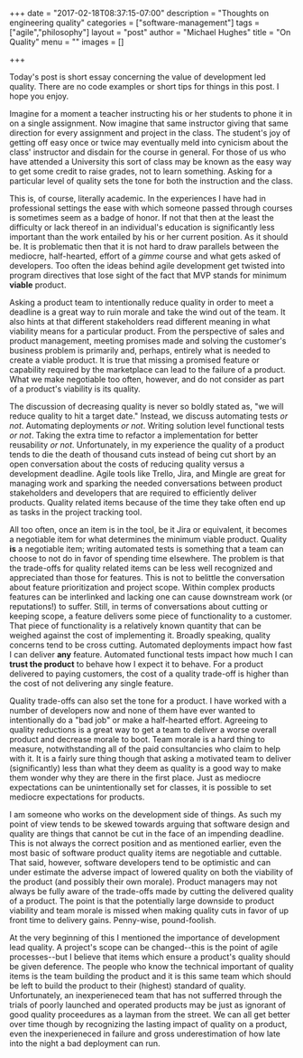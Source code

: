 +++
date = "2017-02-18T08:37:15-07:00"
description = "Thoughts on engineering quality"
categories = ["software-management"]
tags = ["agile","philosophy"]
layout = "post"
author = "Michael Hughes"
title = "On Quality"
menu = ""
images = []

+++

Today's post is short essay concerning the value of development led quality. There are no code examples or short tips for things
in this post. I hope you enjoy.

<!--more-->

Imagine for a moment a teacher instructing his or her students to phone it in on a single assignment. Now imagine that same
instructor giving that same direction for every assignment and project in the class. The student's joy of getting off easy once
or twice may eventually meld into cynicism about the class' instructor and disdain for the course in general. For those of us
who have attended a University this sort of class may be known as the easy way to get some credit to raise grades, not
to learn something. Asking for a particular level of quality sets the tone for both the instruction and the class.

This is, of course, literally academic. In the experiences I have had in professional settings the ease with which someone passed
through courses is sometimes seem as a badge of honor. If not that then at the least the difficulty or lack thereof in an individual's education is
significantly less important than the work entailed by his or her current position. As it should be. It is problematic then that 
it is not hard to draw parallels between the mediocre, half-hearted, effort of a *gimme* course and what gets asked of developers. Too often
the ideas behind agile development get twisted into program directives that lose sight of the fact that MVP stands for minimum **viable** 
product.

Asking a product team to intentionally reduce quality in order to meet a deadline is a great way to ruin morale and take the wind out of the team.
It also hints at that different stakeholders read different meaning in what viability means for a particular product. From the perspective of sales
and product management, meeting promises made and solving the customer's business problem is primarily and, perhaps, entirely what is needed to create
a viable product. It is true that missing a promised feature or capability required by the marketplace can lead to the failure
of a product. What we make negotiable too often, however, and do not consider as part of a product's viability is its quality. 

The discussion of decreasing quality is never so boldly stated as, "we will reduce quality to hit a target date." Instead, we discuss automating tests
*or not*. Automating deployments *or not*. Writing solution level functional tests *or not*. Taking the extra time to refactor a implementation for better reusability
*or not*. Unfortunately, in my experience the quality of a product tends to die the death of thousand cuts instead of being cut short by an open
conversation about the costs of reducing quality versus a development deadline. Agile tools like Trello, Jira, and Mingle are great for managing work
and sparking the needed conversations between product stakeholders and developers that are required to efficiently deliver products. Quality related
items because of the time they take often end up as tasks in the project tracking tool.

All too often, once an item is in the tool, be it Jira or equivalent, it becomes a negotiable item for what determines the minimum viable product. Quality **is**
a negotiable item; writing automated tests is something that a team can choose to not do in favor of spending time elsewhere. The problem is that the trade-offs for 
quality related items can be less well recognized and appreciated than those for features. This is not to belittle the conversation about feature prioritization 
and project scope. Within complex products features can be interlinked and lacking one can cause downstream work (or reputations!) to suffer. Still, in terms of 
conversations about cutting or keeping scope, a feature delivers some piece of functionality to a customer. That piece of functionality is a relatively known quantity 
that can be weighed against the cost of implementing it. Broadly speaking, quality concerns tend to be cross cutting. Automated deployments impact how fast I can
deliver **any** feature. Automated functional tests impact how much I can **trust the product** to behave how I expect it to behave. For a product delivered to
paying customers, the cost of a quality trade-off is higher than the cost of not delivering any single feature.

Quality trade-offs can also set the tone for a product. I have worked with a number of developers now and none of them have ever wanted to intentionally do
a "bad job" or make a half-hearted effort. Agreeing to quality reductions is a great way to get a team to deliver a worse overall product and decrease morale
to boot. Team morale is a hard thing to measure, notwithstanding all of the paid consultancies who claim to help with it. It is a fairly sure thing though that
asking a motivated team to deliver (significantly) less than what they deem as quality is a good way to make them wonder why they are there in the first place. Just
as mediocre expectations can be unintentionally set for classes, it is possible to set mediocre expectations for products.

I am someone who works on the development side of things. As such my point of view tends to be skewed towards arguing that software design and quality are things
that cannot be cut in the face of an impending deadline. This is not always the correct position and as mentioned earlier, even the most basic of software product
quality items are negotiable and cuttable. That said, however, software developers tend to be optimistic and can under estimate the adverse impact of lowered
quality on both the viability of the product (and possibly their own morale). Product managers may not always be fully aware of the trade-offs made by cutting the 
delivered quality of a product. The point is that the potentially large downside to product viability and team morale is missed when making quality cuts in
favor of up front time to delivery gains. Penny-wise, pound-foolish.

At the very beginning of this I mentioned the importance of development lead quality. A project's scope can be changed--this is the point of agile processes--but I believe
that items which ensure a product's quality should be given deference. The people who know the technical important of quality items is the team building the product
and it is this same team which should be left to build the product to their (highest) standard of quality. Unfortunately, an inexperieneced team that has not sufferred 
through the trials of poorly launched and operated products may be just as ignorant of good quality proceedures as a layman from the street. We can all get better over 
time though by recognizing the lasting impact of quality on a product, even the inexperieneced in failure and gross underestimation of how late into the night a bad 
deployment can run.